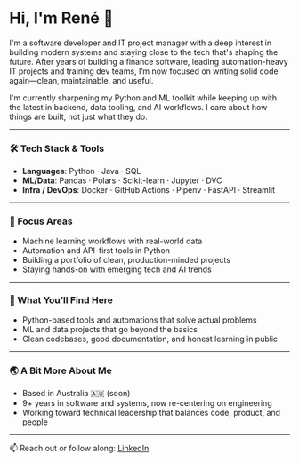 # Hi, I'm René 👋

I'm a software developer and IT project manager with a deep interest in building modern systems and staying close to the tech that's shaping the future. After years of building a finance software, leading automation-heavy IT projects and training dev teams, I’m now focused on writing solid code again—clean, maintainable, and useful.

I'm currently sharpening my Python and ML toolkit while keeping up with the latest in backend, data tooling, and AI workflows. I care about how things are built, not just what they do.

---

### 🛠 Tech Stack & Tools
- **Languages**: Python · Java · SQL  
- **ML/Data**: Pandas · Polars · Scikit-learn · Jupyter · DVC  
- **Infra / DevOps**: Docker · GitHub Actions · Pipenv · FastAPI · Streamlit

---

### 🧠 Focus Areas
- Machine learning workflows with real-world data  
- Automation and API-first tools in Python  
- Building a portfolio of clean, production-minded projects  
- Staying hands-on with emerging tech and AI trends

---

### 📂 What You’ll Find Here
- Python-based tools and automations that solve actual problems  
- ML and data projects that go beyond the basics  
- Clean codebases, good documentation, and honest learning in public

---

### 🌏 A Bit More About Me
- Based in Australia 🇦🇺 (soon)  
- 9+ years in software and systems, now re-centering on engineering  
- Working toward technical leadership that balances code, product, and people

---

📫 Reach out or follow along: [LinkedIn](https://www.linkedin.com/in/renesachse)
